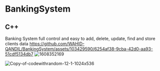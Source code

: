 # BankingSystem 
## C++
Banking System full control and easy to add, delete, update, find and store clients data 
https://github.com/WAHID-QANDIL/BankingSystem/assets/103429590/6254af38-9cba-42d0-aa93-51cdf5134db7
![1608352169](https://github.com/WAHID-QANDIL/BankingSystem/assets/103429590/33dcb2ed-3256-40d3-aa00-20032bb08f06)

![Copy-of-codewithrandom-12-1-1024x536](https://github.com/WAHID-QANDIL/BankingSystem/assets/103429590/44aa7182-c238-4a0e-be55-70ad5976cb00)




